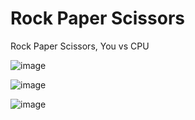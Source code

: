 # Rock Paper Scissors

Rock Paper Scissors, You vs CPU

![image](https://github.com/user-attachments/assets/74eef3c2-1199-4835-a2d2-c4e2250b5755)

![image](https://github.com/user-attachments/assets/be000f7d-d198-4f54-bf82-7f8d71c1b05b)

![image](https://github.com/user-attachments/assets/12176faa-6019-483b-b1ac-0d7565540abe)
